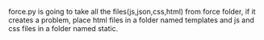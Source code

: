 force.py is going to take all the files(js,json,css,html) from force folder, if it creates a problem, place html files in a folder named templates and js and css files in a folder named static. 
